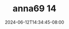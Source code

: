 --- 
title: "anna69 14"
description: "video  video bokep anna69 14 gratis full  "
date: 2024-06-12T14:34:45-08:00
file_code: "6odf9t82zmvw"
draft: false
cover: "i0qy4scu48qleg57.jpg"
tags: ["indo", "bokep-indo", "bokep-viral", "bokep-ig"]
length: 480
fld_id: "1483150"
foldername: "Anna69 id telegram:"
categories: ["Anna69 id telegram:"]
views: 0
---